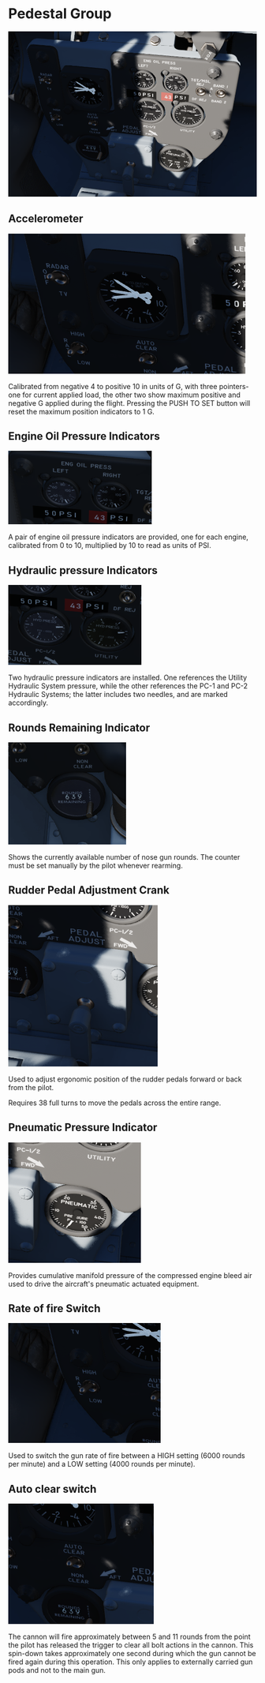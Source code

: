 # Pedestal Group

![PedGrp](../../img/PedGrp.png)

## Accelerometer

![GGauge](../../img/GGauge.png)

Calibrated from negative 4 to positive 10 in units of G, with three pointers-
one for current applied load, the other two show maximum positive and negative G
applied during the flight. Pressing the PUSH TO SET button will reset the
maximum position indicators to 1 G.

## Engine Oil Pressure Indicators

![OilPress](../../img/OilPress.png)

A pair of engine oil pressure indicators are provided, one for each engine,
calibrated from 0 to 10, multiplied by 10 to read as units of PSI.

## Hydraulic pressure Indicators

![HydPress](../../img/HydPress.png)

Two hydraulic pressure indicators are installed. One references the Utility
Hydraulic System pressure, while the other references the PC-1 and PC-2
Hydraulic Systems; the latter includes two needles, and are marked accordingly.

## Rounds Remaining Indicator

![Rounds](../../img/Rounds.png)

Shows the currently available number of nose gun rounds. The counter must be set
manually by the pilot whenever rearming.

## Rudder Pedal Adjustment Crank

![PedAdjust](../../img/PedAdjust.png)

Used to adjust ergonomic position of the rudder pedals forward or back from the
pilot.

Requires 38 full turns to move the pedals across the entire range.

## Pneumatic Pressure Indicator

![Pneumatic Pressure Indicator](../../img/Pneum.png)

Provides cumulative manifold pressure of the compressed engine bleed air used to
drive the aircraft's pneumatic actuated equipment.


## Rate of fire Switch

![pilot_pedestral_group_rate_of_fire_switch](../../img/pilot_pedestral_group_rate_of_fire.png)

Used to switch the gun rate of fire between a HIGH setting (6000 rounds per minute) and a LOW setting (4000 rounds per minute).

## Auto clear switch

![pilot_pedestral_group_auto_clear_switch](../../img/pilot_pedestral_group_auto_clear_switch.png)

The cannon will fire approximately between 5 and 11 rounds from the point the pilot has released the trigger to clear all
bolt actions in the cannon. This spin-down takes approximately one second during which
the gun cannot be fired again during this operation. This only applies to externally carried gun pods and not to the main gun.